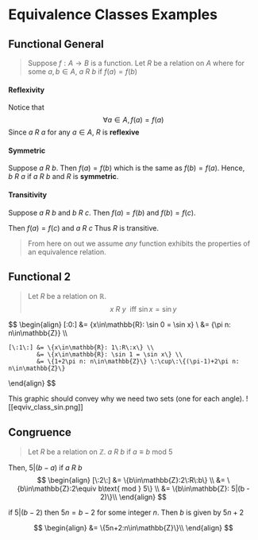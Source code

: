 # Equivalence Classes Examples
## Functional General
> Suppose $f: A\to B$ is a function.
> Let $R$ be a relation on $A$ where for some $a, b\in A$, $a\:R\:b$ if $f(a) = f(b)$

#### Reflexivity
Notice that 
$$\forall a\in A, f(a) = f(a)$$
Since $a\:R\:a$ for any $a\in A$, $R$ is **reflexive**

#### Symmetric
Suppose $a\:R\:b$. Then $f(a) = f(b)$ which is the same as $f(b) = f(a)$. Hence, $b\:R\:a$ if $a\:R\:b$ and $R$ is **symmetric**. 

#### Transitivity
Suppose $a\:R\:b$ and $b\:R\:c$. Then $f(a) = f(b)$ and $f(b) = f(c)$.

Then $f(a) = f(c)$ and $a\:R\:c$
Thus $R$ is transitive. 

> From here on out we assume *any* function exhibits the properties of an equivalence relation.  

## Functional 2
> Let $R$ be a relation on $\mathbb{R}$. $$x\:R\:y\: \text{ iff }\sin x = \sin y$$

$$
\begin{align}
	[\:0\:] &= \{x\in\mathbb{R}: \sin 0 = \sin x\} \\
			&= \{\pi n: n\in\mathbb{Z}\}
			\\\\
			
	[\:1\:] &= \{x\in\mathbb{R}: 1\:R\:x\} \\
			&= \{x\in\mathbb{R}: \sin 1 = \sin x\} \\
			&= \{1+2\pi n: n\in\mathbb{Z}\} \:\cup\:\{(\pi-1)+2\pi n: n\in\mathbb{Z}\}
\end{align}
$$

This graphic should convey why we need two sets (one for each angle). 
![[eqviv_class_sin.png]]

## Congruence
> Let $R$ be a relation on $\mathbb{Z}$. $a\:R\:b$ if $a\equiv b \text{ mod } 5$

Then, $5|(b-a)$ if $a\:R\:b$
$$
\begin{align}
	[\:2\:] &= \{b\in\mathbb{Z}:2\:R\:b\} \\
			&= \{b\in\mathbb{Z}:2\equiv b\text{ mod } 5\} \\
			&= \{b\in\mathbb{Z}: 5|(b - 2)\}\\
\end{align}
$$

if $5|(b-2)$ then $5n = b-2$ for some integer $n$. 
Then $b$ is given by $5n+2$

$$
\begin{align}
			&= \{5n+2:n\in\mathbb{Z}\}\\
\end{align}
$$